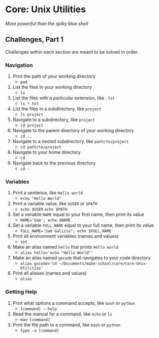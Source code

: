 # Core: Unix Utilities

_More powerful than the spiky blue shell_

## Challenges, Part 1

Challenges within each section are meant to be solved in order.

### Navigation

1.  Print the path of your working directory
	- `pwd`
1.  List the files in your working directory
	- `ls`
1.  List the files with a particular extension, like `.txt`
	- `ls *.txt`
1.  List the files in a subdirectory, like `project`
	- `ls project`
1.  Navigate to a subdirectory, like `project`
	- `cd project`
1.  Navigate to the parent directory of your working directory
	- `cd ..`
1.  Navigate to a nested subdirectory, like `path/to/project`
	- `cd path/to/project`
1.  Navigate to your home directory
	- `cd`
1.  Navigate back to the previous directory
	- `cd -`

### Variables

1.  Print a sentence, like `Hello world`
	- `echo "Hello World"`
1.  Print a variable value, like `$USER` or `$PATH`
	- `echo $USER` `echo $PATH`
1.  Set a variable `NAME` equal to your first name, then print its value
	- `NAME='Sam'; echo $NAME`
1.  Set a variable `FULL_NAME` equal to your full name, then print its value
	- `FULL_NAME='Sam Galizia'; echo $FULL_NAME`
1.  Print all environment variables (names and values)
	- `set`
1.  Make an alias named `hello` that prints `Hello world`
	- `alias hello='echo "Hello World"'`
1.  Make an alias named `gocode` that navigates to your code directory
	- `alias gocode='cd ~/Documents/make-school/core/Core-Unix-Utilities'`
1.  Print all aliases (names and values)
	- `alias`

### Getting Help

1.  Print what options a command accepts, like `bash` or `python`
	- `[command] --help`
1.  Read the manual for a command, like `echo` or `ls`
	- `man [command]`
1.  Print the file path to a command, like `bash` or `python`
	- `type -a [command]`

